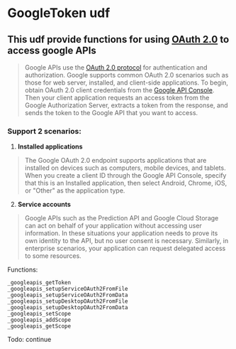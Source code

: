 # GoogleToken udf

## This udf provide functions for using [OAuth 2.0](https://developers.google.com/identity/protocols/OAuth2) to access google APIs

>Google APIs use the [OAuth 2.0 protocol](http://tools.ietf.org/html/rfc6749) for authentication and authorization. Google supports common OAuth 2.0 scenarios such as those for web server, installed, and client-side applications.
>To begin, obtain OAuth 2.0 client credentials from the [Google API Console](https://console.developers.google.com/). Then your client application requests an access token from the Google Authorization Server, extracts a token from the response, and sends the token to the Google API that you want to access.

### Support 2 scenarios:
 1. **Installed applications**
>The Google OAuth 2.0 endpoint supports applications that are installed on devices such as computers, mobile devices, and tablets. When you create a client ID through the Google API Console, specify that this is an Installed application, then select Android, Chrome, iOS, or "Other" as the application type.
 2. **Service accounts**
>Google APIs such as the Prediction API and Google Cloud Storage can act on behalf of your application without accessing user information. In these situations your application needs to prove its own identity to the API, but no user consent is necessary. Similarly, in enterprise scenarios, your application can request delegated access to some resources.

Functions:
```au3
_googleapis_getToken
_googleapis_setupServiceOAuth2FromFile
_googleapis_setupServiceOAuth2FromData
_googleapis_setupDesktopOAuth2FromFile
_googleapis_setupDesktopOAuth2FromData
_googleapis_setScope
_googleapis_addScope
_googleapis_getScope
```

Todo: continue
